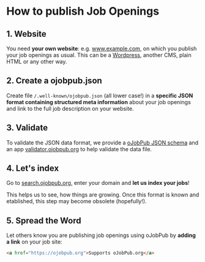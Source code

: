 # How to publish Job Openings

## 1. Website
You need **your own website**: e.g. www.example.com, on which you publish your job openings as usual. This can be a [Wordpress](https://wordpress.org/), another CMS, plain HTML or any other way.

## 2. Create a ojobpub.json
Create file `/.well-known/ojobpub.json` (all lower case!) in a **specific JSON format containing structured meta information** about your job openings and link to the full job description on your website.

## 3. Validate

To validate the JSON data format, we provide a [oJobPub JSON schema](https://github.com/ojobpub/schema) and an app [validator.ojobpub.org](https://validator.ojobpub.org) to help validate the data file.

## 4. Let's index

Go to [search.ojobpub.org](https://search.ojobpub.org), enter your domain and **let us index your jobs**! 

This helps us to see, how things are growing. Once this format is known and etablished, this step may become obsolete (hopefully!).

## 5. Spread the Word

Let others know you are publishing job openings using oJobPub by **adding a link** on your job site:
```html
<a href="https://ojobpub.org">Supports oJobPub.org</a>
```
